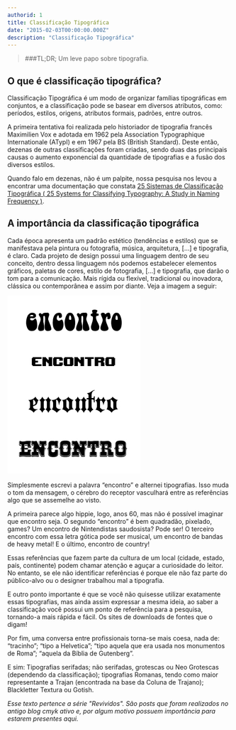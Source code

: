 ```yaml
---
authorid: 1
title: Classificação Tipográfica
date: "2015-02-03T00:00:00.000Z"
description: "Classificação Tipográfica"
---
```


> ###TL;DR;
> Um leve papo sobre tipografia.

## O que é classificação tipográfica?

Classificação Tipográfica é um modo de organizar famílias tipográficas em conjuntos, e a classificação pode se basear em diversos atributos, como: períodos, estilos, origens, atributos formais, padrões, entre outros.

A primeira tentativa foi realizada pelo historiador de tipografia francês Maximilien Vox e adotada em 1962 pela Association Typographique Internationale (ATypI) e em 1967 pela BS (British Standard). Deste então, dezenas de outras classificações foram criadas, sendo duas das principais causas o aumento exponencial da quantidade de tipografias e a fusão dos diversos estilos.

Quando falo em dezenas, não é um palpite, nossa pesquisa nos levou a encontrar uma documentação que constata [25 Sistemas de Classificação Tipográfica ( 25 Systems for Classifying Typography: A Study in Naming Frequency )](http://piim.newschool.edu/journal/issues/2013/01/pdfs/ParsonsJournalForInformationMapping_Childers_Griscti_Leben.pdf).

## A importância da classificação tipográfica

Cada época apresenta um padrão estético (tendências e estilos) que se manifestava pela pintura ou fotografia, música, arquitetura, […] e tipografia, é claro. Cada projeto de design possui uma linguagem dentro de seu conceito, dentro dessa linguagem nós podemos estabelecer elementos gráficos, paletas de cores, estilo de fotografia, […] e tipografia, que darão o tom para a comunicação. Mais rígida ou flexível, tradicional ou inovadora, clássica ou contemporânea e assim por diante. Veja a imagem a seguir:

![Tom das tipografias - A mesma palavra escrita com fontes diferentes altera o contexto.](./tipografias-tom.jpg)

Simplesmente escrevi a palavra “encontro” e alternei tipografias. Isso muda o tom da mensagem, o cérebro do receptor vasculhará entre as referências algo que se assemelhe ao visto.

A primeira parece algo hippie, logo, anos 60, mas não é possível imaginar que encontro seja. O segundo “encontro” é bem quadradão, pixelado, games? Um encontro de Nintendistas saudosista? Pode ser! O terceiro encontro com essa letra gótica pode ser musical, um encontro de bandas de heavy metal! E o último, encontro de country!

Essas referências que fazem parte da cultura de um local (cidade, estado, país, continente) podem chamar atenção e aguçar a curiosidade do leitor. No entanto, se ele não identificar referências é porque ele não faz parte do público-alvo ou o designer trabalhou mal a tipografia.

E outro ponto importante é que se você não quisesse utilizar exatamente essas tipografias, mas ainda assim expressar a mesma ideia, ao saber a classificação você possui um ponto de referência para a pesquisa, tornando-a mais rápida e fácil. Os sites de downloads de fontes que o digam!

Por fim, uma conversa entre profissionais torna-se mais coesa, nada de: “tracinho”; “tipo a Helvetica”; “tipo aquela que era usada nos monumentos de Roma”; “aquela da Bíblia de Gutenberg”.

E sim: Tipografias serifadas; não serifadas, grotescas ou Neo Grotescas (dependendo da classificação); tipografias Romanas, tendo como maior representante a Trajan (encontrada na base da Coluna de Trajano); Blackletter Textura ou Gotish.


*Esse texto pertence a série "Revividos". São posts que foram realizados no antigo blog cmyk ativo e, por algum motivo possuem importância para estarem presentes aqui.*